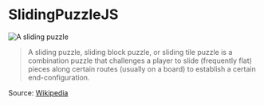 # SlidingPuzzleJS

![A sliding puzzle](https://upload.wikimedia.org/wikipedia/commons/thumb/a/a4/15-puzzle-02.jpg/440px-15-puzzle-02.jpg)

> A sliding puzzle, sliding block puzzle, or sliding tile puzzle is a combination puzzle that challenges a player to slide (frequently flat) pieces along certain routes (usually on a board) to establish a certain end-configuration.

Source: [Wikipedia](https://en.wikipedia.org/wiki/Sliding_puzzle)

